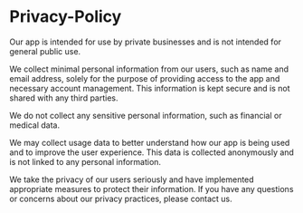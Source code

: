 # Privacy-Policy

Our app is intended for use by private businesses and is not intended for general public use.

We collect minimal personal information from our users, such as name and email address, solely for the purpose of providing access to the app and necessary account management. This information is kept secure and is not shared with any third parties.

We do not collect any sensitive personal information, such as financial or medical data.

We may collect usage data to better understand how our app is being used and to improve the user experience. This data is collected anonymously and is not linked to any personal information.

We take the privacy of our users seriously and have implemented appropriate measures to protect their information. If you have any questions or concerns about our privacy practices, please contact us.
